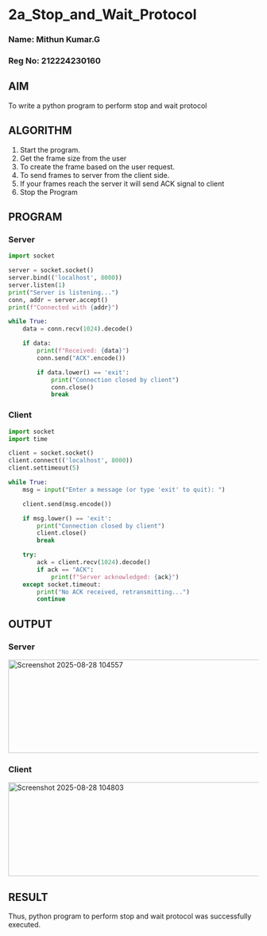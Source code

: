 # 2a_Stop_and_Wait_Protocol
### Name: Mithun Kumar.G
### Reg No: 212224230160
## AIM 
To write a python program to perform stop and wait protocol
## ALGORITHM
1. Start the program.
2. Get the frame size from the user
3. To create the frame based on the user request.
4. To send frames to server from the client side.
5. If your frames reach the server it will send ACK signal to client
6. Stop the Program
## PROGRAM
### Server
~~~python
import socket

server = socket.socket()
server.bind(('localhost', 8000))
server.listen(1)
print("Server is listening...")
conn, addr = server.accept()
print(f"Connected with {addr}")

while True:
    data = conn.recv(1024).decode()

    if data:
        print(f"Received: {data}")
        conn.send("ACK".encode())

        if data.lower() == 'exit':  
            print("Connection closed by client")
            conn.close()
            break
~~~
### Client
~~~python
import socket
import time

client = socket.socket()
client.connect(('localhost', 8000))
client.settimeout(5)  

while True:
    msg = input("Enter a message (or type 'exit' to quit): ")

    client.send(msg.encode())  

    if msg.lower() == 'exit':  
        print("Connection closed by client")
        client.close()
        break

    try:
        ack = client.recv(1024).decode()
        if ack == "ACK":
            print(f"Server acknowledged: {ack}")
    except socket.timeout:
        print("No ACK received, retransmitting...")
        continue
~~~
## OUTPUT

### Server
<img width="778" height="188" alt="Screenshot 2025-08-28 104557" src="https://github.com/user-attachments/assets/f8afc634-46cd-4db1-9f71-b5542ce0873e" />

### Client
<img width="782" height="189" alt="Screenshot 2025-08-28 104803" src="https://github.com/user-attachments/assets/a6841937-7131-48b9-a166-aa76b3d89e5a" />

## RESULT
Thus, python program to perform stop and wait protocol was successfully executed.

